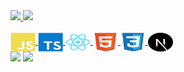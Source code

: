 <div>
    <a href="https://github.com/wesleytyber">
        <img height="180em"
            src="https://github-readme-stats.vercel.app/api?username=wesleytyber&amp;show_icons=true&amp;theme=dark&amp;include_all_commits=true&amp;count_private=true"
            style="max-width:100%;">
        <img height="180em"
            src="https://github-readme-stats.vercel.app/api/top-langs/?username=wesleytyber&amp;layout=compact&amp;langs_count=7&amp;theme=dark"
            style="max-width:100%;">
    </a>
</div>
<a href="https://github.com/wesleytyber">
    <div>
        <br>
        <img align="center" alt="Wesleytyber-Js" height="30" width="40"
            src="https://raw.githubusercontent.com/devicons/devicon/master/icons/javascript/javascript-plain.svg"
            style="max-width:100%;">
        <img align="center" alt="Wesleytyber-Ts" height="30" width="40"
            src="https://raw.githubusercontent.com/devicons/devicon/master/icons/typescript/typescript-plain.svg"
            style="max-width:100%;">
        <img align="center" alt="Wesleytyber-React" height="30" width="40"
            src="https://raw.githubusercontent.com/devicons/devicon/master/icons/react/react-original.svg"
            style="max-width:100%;">
        <img align="center" alt="Wesleytyber-HTML" height="30" width="40"
            src="https://raw.githubusercontent.com/devicons/devicon/master/icons/html5/html5-original.svg"
            style="max-width:100%;">
        <img align="center" alt="Wesleytyber-CSS" height="30" width="40"
            src="https://raw.githubusercontent.com/devicons/devicon/master/icons/css3/css3-original.svg"
            style="max-width:100%;">
        <img align="center" alt="Wesleytyber-CSS" height="30" width="40"
            src="https://raw.githubusercontent.com/devicons/devicon/master/icons/nextjs/nextjs-original.svg"
            style="max-width:100%;">
    </div>
</a>
<div><a href="https://github.com/wesleytyber">
        <a href="https://instagram.com/wesleyczans" rel="nofollow"><img
                src="https://camo.githubusercontent.com/acaa286597b43c96dc02b69b90de15a65c52063e31835b763a061cc815f64bac/68747470733a2f2f696d672e736869656c64732e696f2f62616467652f2d496e7374616772616d2d2532334534343035463f7374796c653d666f722d7468652d6261646765266c6f676f3d696e7374616772616d266c6f676f436f6c6f723d7768697465"
                data-canonical-src="https://img.shields.io/badge/-Instagram-%23E4405F?style=for-the-badge&amp;logo=instagram&amp;logoColor=white"
                style="max-width:100%;"></a>
        <a href="https://" rel="follow"><img
                src="https://camo.githubusercontent.com/c00f87aeebbec37f3ee0857cc4c20b21fefde8a96caf4744383ebfe44a47fe3f/68747470733a2f2f696d672e736869656c64732e696f2f62616467652f2d4c696e6b6564496e2d2532333030373742353f7374796c653d666f722d7468652d6261646765266c6f676f3d6c696e6b6564696e266c6f676f436f6c6f723d7768697465"
                data-canonical-src="https://img.shields.io/badge/-LinkedIn-%230077B5?style=for-the-badge&amp;logo=linkedin&amp;logoColor=white"
                style="max-width:100%;"></a>
</div>
